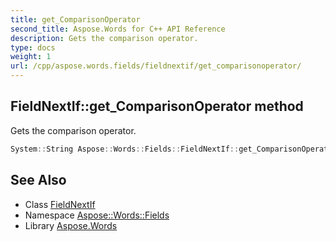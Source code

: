 ```yaml
---
title: get_ComparisonOperator
second_title: Aspose.Words for C++ API Reference
description: Gets the comparison operator.
type: docs
weight: 1
url: /cpp/aspose.words.fields/fieldnextif/get_comparisonoperator/
---
```

## FieldNextIf::get_ComparisonOperator method


Gets the comparison operator.

```cpp
System::String Aspose::Words::Fields::FieldNextIf::get_ComparisonOperator()
```

## See Also

* Class [FieldNextIf](../)
* Namespace [Aspose::Words::Fields](../../)
* Library [Aspose.Words](../../../)

